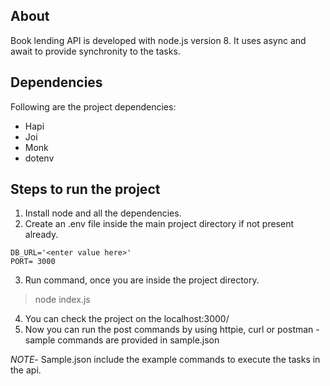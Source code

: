 ## About
Book lending API is developed with node.js version 8.
It uses async and await to provide synchronity to the tasks.

## Dependencies
Following are the project dependencies:
* Hapi
* Joi
* Monk
* dotenv


## Steps to run the project

1. Install node and all the dependencies.
2. Create an .env file inside the main project directory if not present already.
```
DB_URL='<enter value here>'
PORT= 3000
```
3. Run command, once you are inside the project directory.
 > node index.js
4. You can check the project on the localhost:3000/
5. Now you can run the post commands by using httpie, curl or postman -  sample commands are provided in sample.json


*NOTE*- Sample.json include the example commands to execute the tasks in the api.  
